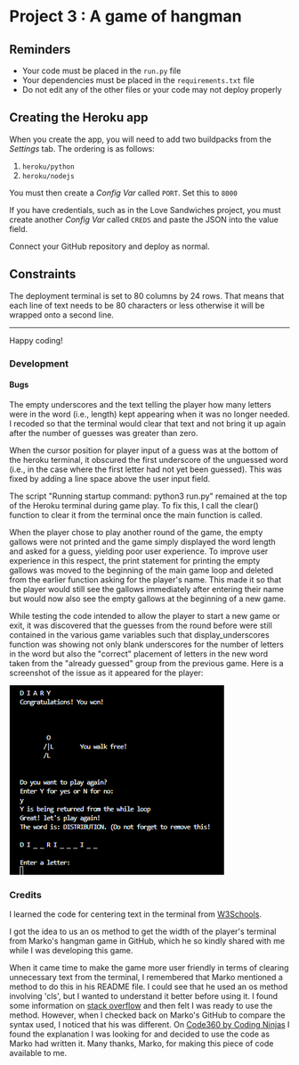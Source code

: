 # Project 3 : A game of hangman

## Reminders

- Your code must be placed in the `run.py` file
- Your dependencies must be placed in the `requirements.txt` file
- Do not edit any of the other files or your code may not deploy properly

## Creating the Heroku app

When you create the app, you will need to add two buildpacks from the _Settings_ tab. The ordering is as follows:

1. `heroku/python`
2. `heroku/nodejs`

You must then create a _Config Var_ called `PORT`. Set this to `8000`

If you have credentials, such as in the Love Sandwiches project, you must create another _Config Var_ called `CREDS` and paste the JSON into the value field.

Connect your GitHub repository and deploy as normal.

## Constraints

The deployment terminal is set to 80 columns by 24 rows. That means that each line of text needs to be 80 characters or less otherwise it will be wrapped onto a second line.

---

Happy coding!

### Development



#### Bugs

The empty underscores and the text telling the player how many letters were in the word (i.e., length) kept appearing when it was no longer needed. I recoded so that the terminal would clear that text and not bring it up again after the number of guesses was greater than zero.

When the cursor position for player input of a guess was at the bottom of the heroku terminal, it obscured the first underscore of the unguessed word (i.e., in the case where the first letter had not yet been guessed). This was fixed by adding a line space above the user input field.

The script "Running startup command: python3 run.py" remained at the top of the Heroku terminal during game play. To fix this, I call the clear() function to clear it from the terminal once the main function is called.

When the player chose to play another round of the game, the empty gallows were not printed and the game simply displayed the word length and asked for a guess, yielding poor user experience. To improve user experience in this respect, the print statement for printing the empty gallows was moved to the beginning of the main game loop and deleted from the earlier function asking for the player's name. This made it so that the player would still see the gallows immediately after entering their name but would now also see the empty gallows at the beginning of a new game.

While testing the code intended to allow the player to start a new game or exit, it was discovered that the guesses from the round before were still contained in the various game variables such that display_underscores function was showing not only blank underscores for the number of letters in the word but also the "correct" placement of letters in the new word taken from the "already guessed" group from the previous game. Here is a screenshot of the issue as it appeared for the player:

![Screenshot of the bug](<Bug shot.png>)


### Credits

I learned the code for centering text in the terminal from [W3Schools](https://www.w3schools.com/python/trypython.asp?filename=demo_ref_string_center2).

I got the idea to us an os method to get the width of the player's terminal from Marko's hangman game in GitHub, which he so kindly shared with me while I was developing this game.

When it came time to make the game more user friendly in terms of clearing unnecessary text from the terminal, I remembered that Marko mentioned a method to do this in his README file. I could see that he used an os method involving 'cls', but I wanted to understand it better before using it. I found some information on [stack overflow](https://stackoverflow.com/questions/63855637/clearing-the-terminal-for-my-python-text-adventure) and then felt I was ready to use the method. However, when I checked back on Marko's GitHub to compare the syntax used, I noticed that his was different. On [Code360 by Coding Ninjas](https://www.naukri.com/code360/library/how-to-clear-a-screen-in-python) I found the explanation I was looking for and decided to use the code as Marko had written it. Many thanks, Marko, for making this piece of code available to me.